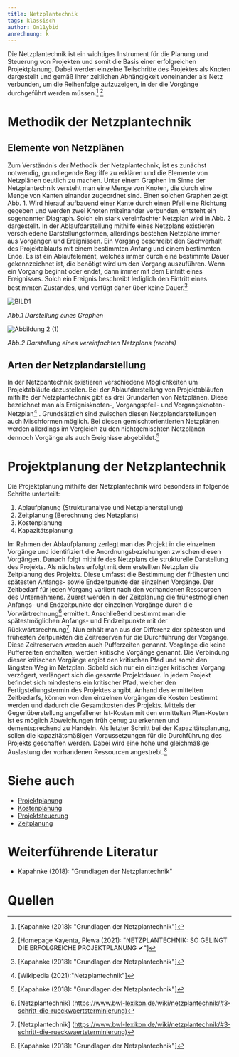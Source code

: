 ```yaml
---
title: Netzplantechnik
tags: klassisch
author: On11ybid
anrechnung: k 
---
```


Die Netzplantechnik ist ein wichtiges Instrument für die Planung und Steuerung von Projekten und somit die Basis einer erfolgreichen Projektplanung. Dabei werden einzelne Teilschritte des Projektes als Knoten dargestellt und gemäß Ihrer zeitlichen Abhängigkeit voneinander als Netz verbunden, um die Reihenfolge aufzuzeigen, in der die Vorgänge durchgeführt werden müssen.[^1] [^2]

# Methodik der Netzplantechnik

## Elemente von Netzplänen

Zum Verständnis der Methodik der Netzplantechnik, ist es zunächst notwendig, grundlegende Begriffe zu erklären und die Elemente von Netzplänen deutlich zu machen. Unter einem Graphen im Sinne der Netzplantechnik versteht man eine Menge von Knoten, die durch eine Menge von Kanten einander zugeordnet sind. Einen solchen Graphen zeigt Abb. 1.
Wird hierauf aufbauend einer Kante durch einen Pfeil eine Richtung gegeben und werden zwei Knoten miteinander verbunden, entsteht ein sogenannter Diagraph.
Solch ein stark vereinfachter Netzplan wird in Abb. 2 dargestellt. In der Ablaufdarstellung mithilfe eines Netzplans existieren verschiedene Darstellungsformen, allerdings bestehen Netzpläne immer aus Vorgängen und Ereignissen. Ein Vorgang beschreibt den Sachverhalt des Projektablaufs mit einem bestimmten Anfang und einem bestimmten Ende. Es ist ein Ablaufelement, welches immer durch eine bestimmte Dauer gekennzeichnet ist, die benötigt wird um den Vorgang auszuführen. Wenn ein Vorgang beginnt oder endet, dann immer mit dem Eintritt eines Ereignisses. Solch ein Ereignis beschreibt lediglich den Eintritt eines bestimmten Zustandes, und verfügt daher über keine Dauer.[^1]

![BILD1](https://user-images.githubusercontent.com/92942732/143136980-598270d2-f11d-471c-b123-d31cfe5c757f.jpg)   

*Abb.1 Darstellung eines Graphen*

![Abbildung 2 (1)](https://user-images.githubusercontent.com/92942732/143137303-a0aa56e0-2962-4e2a-88be-c13925d9d675.jpg)

*Abb.2 Darstellung eines vereinfachten Netzplans (rechts)*

## Arten der Netzplandarstellung

In der Netzpantechnik existieren verschiedene Möglichkeiten um Projektabläufe dazustellen. Bei der Ablaufdarstellung  von Projektabläufen mithilfe der  Netzplantechnik gibt es drei Grundarten von Netzplänen. Diese bezeichnet man als Ereignisknoten-, Vorgangspfeil- und Vorgangsknoten-Netzplan[^3] . Grundsätzlich sind zwischen diesen Netzplandarstellungen auch Mischformen möglich. Bei diesen gemischtorientierten Netzplänen werden allerdings im Vergleich zu den nichtgemischten Netzplänen dennoch Vorgänge als auch Ereignisse abgebildet.[^1]

# Projektplanung der Netzplantechnik

Die Projektplanung mithilfe der Netzplantechnik wird besonders in folgende Schritte unterteilt:

1. Ablaufplanung (Strukturanalyse und Netzplanerstellung)
2. Zeitplanung (Berechnung des Netzplans)
3. Kostenplanung
4. Kapazitätsplanung

Im Rahmen der Ablaufplanung zerlegt man das Projekt in die einzelnen Vorgänge und identifiziert
die Anordnungsbeziehungen zwischen diesen Vorgängen.
Danach folgt mithilfe des Netzplans die strukturelle Darstellung des Projekts. 
Als nächstes erfolgt mit dem erstellten Netzplan die Zeitplanung des Projekts. 
Diese umfasst die Bestimmung der frühesten und spätesten Anfangs- sowie Endzeitpunkte der einzelnen Vorgänge.
Der Zeitbedarf für jeden Vorgang variiert nach den vorhandenen Ressourcen des Unternehmens. Zuerst werden in der Zeitplanung die frühestmöglichen Anfangs- und Endzeitpunkte der einzelnen Vorgänge durch die Vorwärtrechnung[^4] ermittelt. Anschließend bestimmt man die spätestmöglichen Anfangs- und Endzeitpunkte mit der Rückwärtsrechnung[^4].
Nun erhält man aus der Differenz der spätesten und frühesten Zeitpunkten die Zeitreserven für die Durchführung der Vorgänge. Diese Zeitreserven werden auch Pufferzeiten genannt. Vorgänge die keine Pufferzeiten enthalten, werden kritische Vorgänge genannt.
Die Verbindung dieser kritischen Vorgänge ergibt den kritischen Pfad und somit den längsten Weg im Netzplan. Sobald sich nur ein einziger kritischer Vorgang verzögert, verlängert sich die gesamte Projektdauer. In jedem Projekt befindet sich mindestens ein kritischer Pfad, welcher den Fertigstellungstermin des Projektes angibt.  Anhand des ermittelten Zeitbedarfs, können von den einzelnen Vorgängen die Kosten bestimmt werden und dadurch die Gesamtkosten des Projekts.
Mittels der Gegenüberstellung angefallener Ist-Kosten mit den ermittelten Plan-Kosten ist es möglich Abweichungen früh genug zu erkennen und dementsprechend zu Handeln. 
Als letzter Schritt bei der Kapazitätsplanung, sollen die kapazitätsmäßigen Voraussetzungen für die Durchführung des Projekts geschaffen werden. Dabei wird eine hohe und gleichmäßige Auslastung der vorhandenen Ressourcen angestrebt.[^1]

# Siehe auch

* [Projektplanung](Projektplanung.md)
* [Kostenplanung](Kostenplanung.md)
* [Projektsteuerung](Projektsteuerung.md)
* [Zeitplanung](Zeitplanung.md)

# Weiterführende Literatur

* Kapahnke (2018): "Grundlagen der Netzplantechnik"

# Quellen

[^1]: [Kapahnke (2018): "Grundlagen der Netzplantechnik"]
[^2]: [Homepage Kayenta, Plewa (2021): "NETZPLANTECHNIK: SO GELINGT DIE ERFOLGREICHE PROJEKTPLANUNG ✔"] 
[^3]: [Wikipedia (2021):"Netzplantechnik"]
[^4]: [Netzplantechnik] (https://www.bwl-lexikon.de/wiki/netzplantechnik/#3-schritt-die-rueckwaertsterminierung)
